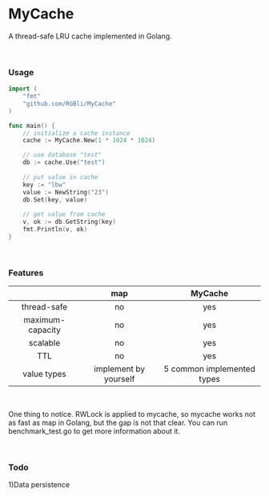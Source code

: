 # MyCache
A thread-safe LRU cache implemented in Golang.


</br>


### Usage
```go
import (
    "fmt"
    "github.com/RGBli/MyCache"
)

func main() {
    // initialize a cache instance
    cache := MyCache.New(1 * 1024 * 1024)

    // use database "test"
    db := cache.Use("test")
    
    // put value in cache
    key := "lbw"
    value := NewString("23")
    db.Set(key, value)
    
    // get value from cache
    v, ok := db.GetString(key)
    fmt.Println(v, ok)
}
```

</br>

### Features
|     |map|MyCache|
|:---:|:---:|:---:|
|thread-safe|no|yes|
|maximum-capacity|no|yes|
|scalable|no|yes|
|TTL|no|yes|
|value types|implement by yourself|5 common implemented types|

</br>

One thing to notice. RWLock is applied to mycache, so mycache works not as fast as map in Golang, but the gap is not that clear. You can run benchmark_test.go to get more information about it.

</br>

### Todo
1)Data persistence
